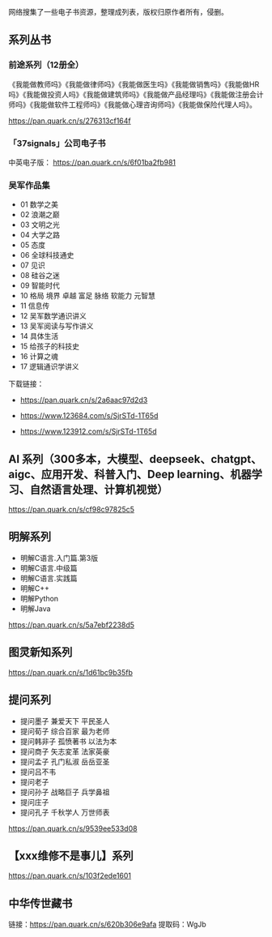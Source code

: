 网络搜集了一些电子书资源，整理成列表，版权归原作者所有，侵删。

## 系列丛书

### 前途系列（12册全）

《我能做教师吗》《我能做律师吗》《我能做医生吗》《我能做销售吗》《我能做HR吗》《我能做投资人吗》《我能做建筑师吗》《我能做产品经理吗》《我能做注册会计师吗》《我能做软件工程师吗》《我能做心理咨询师吗》《我能做保险代理人吗》。

https://pan.quark.cn/s/276313cf164f

### 「37signals」公司电子书

中英电子版： https://pan.quark.cn/s/6f01ba2fb981

### 吴军作品集

+ 01 数学之美
+ 02 浪潮之巅
+ 03 文明之光
+ 04 大学之路
+ 05 态度
+ 06 全球科技通史
+ 07 见识
+ 08 硅谷之迷
+ 09 智能时代
+ 10 格局 境界 卓越 富足 脉络 软能力 元智慧
+ 11 信息传
+ 12 吴军数学通识讲义
+ 13 吴军阅读与写作讲义
+ 14 具体生活
+ 15 给孩子的科技史
+ 16 计算之魂
+ 17 逻辑通识学讲义

下载链接：

+ https://pan.quark.cn/s/2a6aac97d2d3

+ https://www.123684.com/s/SjrSTd-1T65d

+ https://www.123912.com/s/SjrSTd-1T65d

## AI 系列（300多本，大模型、deepseek、chatgpt、aigc、应用开发、科普入门、Deep learning、机器学习、自然语言处理、计算机视觉）

https://pan.quark.cn/s/cf98c97825c5

## 明解系列

+ 明解C语言.入门篇.第3版
+ 明解C语言.中级篇
+ 明解C语言.实践篇
+ 明解C++
+ 明解Python
+ 明解Java

https://pan.quark.cn/s/5a7ebf2238d5


## 图灵新知系列

https://pan.quark.cn/s/1d61bc9b35fb


## 提问系列

+ 提问墨子 兼爱天下 平民圣人
+ 提问荀子 综合百家 最为老师
+ 提问韩非子 孤愤著书 以法为本
+ 提问商子 矢志変革 法家英豪
+ 提问孟子 孔门私淑 岳岳亚圣
+ 提问吕不韦
+ 提问老子
+ 提问孙子 战略巨子 兵学鼻祖
+ 提问庄子
+ 提问孔子 千秋学人 万世师表

https://pan.quark.cn/s/9539ee533d08


## 【xxx维修不是事儿】系列

https://pan.quark.cn/s/103f2ede1601

## 中华传世藏书

链接：https://pan.quark.cn/s/620b306e9afa 提取码：WgJb
